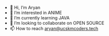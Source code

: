 - 👋 Hi, I’m Aryan
- 👀 I’m interested in ANIME
- 🌱 I’m currently learning JAVA
- 💞️ I’m looking to collaborate on OPEN SOURCE 
- 📫 How to reach aryan@ucskmcoders.tech
